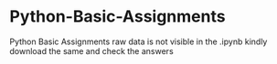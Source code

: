 # Python-Basic-Assignments
Python Basic Assignments
raw data is not visible in the .ipynb
kindly download the same and check the answers

